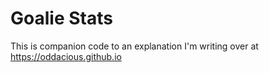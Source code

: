# Goalie Stats

This is companion code to an explanation I'm writing over at https://oddacious.github.io
